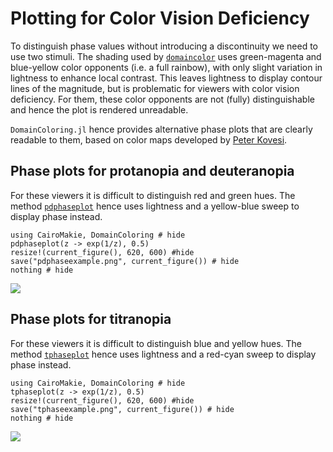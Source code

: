 # Plotting for Color Vision Deficiency

To distinguish phase values without introducing a discontinuity we need
to use two stimuli. The shading used by [`domaincolor`](@ref) uses
green-magenta and blue-yellow color opponents (i.e. a full rainbow),
with only slight variation in lightness to enhance local contrast. This
leaves lightness to display contour lines of the magnitude, but is
problematic for viewers with color vision deficiency. For them, these
color opponents are not (fully) distinguishable and hence the plot is
rendered unreadable.

`DomainColoring.jl` hence provides alternative phase plots that are
clearly readable to them, based on color maps developed by
[Peter Kovesi](https://peterkovesi.com/papers/ColourMapsForColourBlindIAMG2017.pdf).

## Phase plots for protanopia and deuteranopia

For these viewers it is difficult to distinguish red and green hues. The
method [`pdphaseplot`](@ref) hence uses lightness and a yellow-blue
sweep to display phase instead.

```@example
using CairoMakie, DomainColoring # hide
pdphaseplot(z -> exp(1/z), 0.5)
resize!(current_figure(), 620, 600) #hide
save("pdphaseexample.png", current_figure()) # hide
nothing # hide
```
![](pdphaseexample.png)

## Phase plots for titranopia

For these viewers it is difficult to distinguish blue and yellow hues.
The method [`tphaseplot`](@ref) hence uses lightness and a red-cyan
sweep to display phase instead.

```@example
using CairoMakie, DomainColoring # hide
tphaseplot(z -> exp(1/z), 0.5)
resize!(current_figure(), 620, 600) #hide
save("tphaseexample.png", current_figure()) # hide
nothing # hide
```
![](tphaseexample.png)
